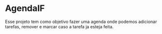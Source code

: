 # AgendaIF
Esse projeto tem como objetivo fazer uma agenda onde podemos adicionar tarefas, remover e marcar caso a tarefa ja esteja feita.

